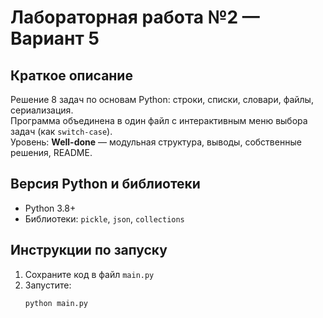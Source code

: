 # Лабораторная работа №2 — Вариант 5

## Краткое описание
Решение 8 задач по основам Python: строки, списки, словари, файлы, сериализация.  
Программа объединена в один файл с интерактивным меню выбора задач (как `switch-case`).  
Уровень: **Well-done** — модульная структура, выводы, собственные решения, README.

## Версия Python и библиотеки
- Python 3.8+
- Библиотеки: `pickle`, `json`, `collections`

## Инструкции по запуску
1. Сохраните код в файл `main.py`
2. Запустите:
   ```bash
   python main.py
